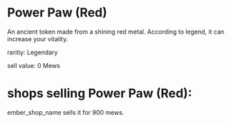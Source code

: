 # Power Paw (Red)

An ancient token made from a shining red metal. According to legend, it can increase your vitality.

raritiy: Legendary

sell value: 0 Mews

# shops selling Power Paw (Red):

ember_shop_name sells it for 900 mews.